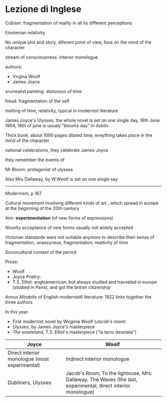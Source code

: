 # Lezione di Inglese

Cubism: fragmentation of reality in all its different perceptions 

Einstenian relativity

No unique plot and story, diferent point of view, fous on the mind of the character


stream of consciousness: interior monologue

authors:
* Virgina Woolf
* James Joyce

srurrealist painting: distorsion of time


freud: fragmentation of the self

melting of time, relativity, typical in modernist literature

James Joyce's Ulysses,  the whole novel is set on one single day,
16th June 1904, 16th of june is usualy "blooms day" in dublin

Thick book, about 1000 pages
dilated time, eveything takes place in the mind of the character

national celebrations, they celebrate James Joyce

they remember the events of 

Mr Bloom: protagonist of ulysses

Also Mrs Dallaway, by W.Woolf is set on one single say


---

Modernism, p 167

Cultural movement involving different kinds of art , which spread in europe at the beginning of the 20th century

Aim: **experimentation** (of new forms of expressions)

_Novelty_
acceptance of new forms usually not widely accepted


Victorian standards were not suitable anymore to describe their sense of fragmentation, unaesyness, fragmentation, realtivity of time

Sociocultural context of the period


Prose:
* Woolf
* Joyce
Poetry:
* T.S. Elliot: angloamerrican, but always studied and travveled in europe (studied in Paris), and got the british citizenship


*Annus Mirabilis* of English modernist6 literature: 1922 links together the three authors

In this year:
* First modernist novel by Wirginia Woolf (_Jacob's room_)
* _Ulysses_, by James Joyce's masterpiece
* _The wasteland_, T.S. Elliot's masterpiece ("la terro desolata")


|Joyce|Woolf|
|---|--|
|Direct interior monologue (most experimental)|Indirect interior monologue|
|Dubliners, Ulysses |Jacob's Room, To the lightouse, Mrs: Dallaway, The Waves (the last, experimental, direct interior monologue)|
<!--stackedit_data:
eyJoaXN0b3J5IjpbMTQ3NTIzMDI0OV19
-->